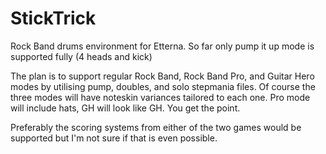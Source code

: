 # StickTrick
Rock Band drums environment for Etterna. So far only pump it up mode is supported fully (4 heads and kick)

The plan is to support regular Rock Band, Rock Band Pro, and Guitar Hero modes by utilising pump, doubles, and solo stepmania files. Of course the three modes will have noteskin variances tailored to each one. Pro mode will include hats, GH will look like GH. You get the point.

Preferably the scoring systems from either of the two games would be supported but I'm not sure if that is even possible.
